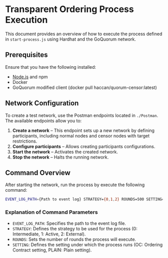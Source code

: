 <!-- # Sample Hardhat Project

```shell
npx hardhat run scripts/start-process.js --network goquorum
```

EVENT_LOG_PATH=/Users/hassanatwi/transparent-ordering/data/randomLogOLD.json STRATEGY=0 ROUNDS=500 SETTING=OC npx hardhat run scripts/start-process.js --network goquorum -->

# Transparent Ordering Process Execution

This document provides an overview of how to execute the process defined in `start-process.js` using Hardhat and the GoQuorum network.

## Prerequisites

Ensure that you have the following installed:
- [Node.js](https://nodejs.org/) and npm
- Docker
- GoQuorum modified client (docker pull haccan/quorum-censor:latest)

## Network Configuration

To create a test network, use the Postman endpoints located in `./Postman`. The available endpoints allow you to:

1. **Create a network** – This endpoint sets up a new network by defining participants, including normal nodes and censor nodes with target restrictions.
2. **Configure participants** – Allows creating participants configurations.
3. **Start the network** – Activates the created network.
4. **Stop the network** – Halts the running network.

## Command Overview

After starting the network, run the process by execute the following command:

```sh
EVENT_LOG_PATH={Path to event log} STRATEGY={0,1,2} ROUNDS=500 SETTING={OC,PLAIN} npx hardhat run scripts/start-process.js --network goquorum
```

### Explanation of Command Parameters

- `EVENT_LOG_PATH`: Specifies the path to the event log file.
- `STRATEGY`: Defines the strategy to be used for the process (0: Intermediate, 1: Active, 2: External).
- `ROUNDS`: Sets the number of rounds the process will execute.
- `SETTING`: Defines the setting under which the process runs (OC: Ordering Contract setting, PLAIN: Plain setting).




